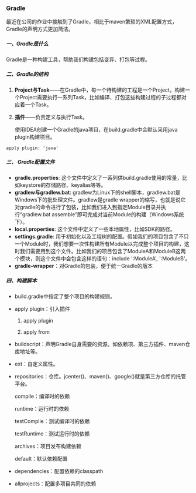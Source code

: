 ### Gradle

最近在公司的作业中接触到了Gradle，相比于maven繁琐的XML配置方式，Gradle的声明方式更加简洁。

##### 一、Gradle是什么

Gradle是一种构建工具，帮助我们构建包括变异、打包等过程。



##### 二、Gradle的结构

1. **Project与Task**——在Gradle中，每一个待构建的工程是一个Project，构建一个Project需要执行一系列Task，比如编译、打包这些构建过程的子过程都对应着一个Task。

2. **插件**——负责定义与执行Task。

   使用IDEA创建一个Gradle的java项目，在build.gradle中会默认采用java plugin构建项目。

```
apply plugin: 'java'
```

##### 三、 Gradle配置文件

- **gradle.properties**: 这个文件中定义了一系列供build.gradle使用的常量，比如keystore的存储路径、keyalias等等。
- **gradlew与gradlew.bat**: gradlew为Linux下的shell脚本，gradlew.bat是Windows下的批处理文件。gradlew是gradle wrapper的缩写，也就是说它对gradle的命令进行了包装，比如我们进入到指定Module目录并执行“gradlew.bat assemble”即可完成对当前Module的构建（Windows系统下）。
- **local.properties**: 这个文件中定义了一些本地属性，比如SDK的路径。
- **settings.gradle**: 用于初始化以及工程树的配置。假如我们的项目包含了不只一个Module时，我们想要一次性构建所有Module以完成整个项目的构建，这时我们需要用到这个文件。比如我们的项目包含了ModuleA和ModuleB这两个模块，则这个文件中会包含这样的语句：include ':ModuleA', ':ModuleB'。
- **gradle-wrapper**：对Gradle的包装，便于统一Gradle的版本

##### 四、构建脚本

- build.gradle中指定了整个项目的构建规则。

- apply plugin：引入插件

  1. apply plugin

  2. apply from

- buildscript：声明Gradle自身需要的资源。如依赖项、第三方插件、maven仓库地址等。

- ext：自定义属性。

- repositories：仓库。jcenter()、maven()、google()就是第三方仓库的托管平台。

  compile：编译时的依赖

  runtime：运行时的依赖

  testComplie：测试编译时的依赖

  testRuntime：测试运行时的依赖

  archives：项目发布构建依赖

  default：默认依赖配置

- dependencies：配置依赖的classpath

- allprojects：配置多项目共同的依赖

